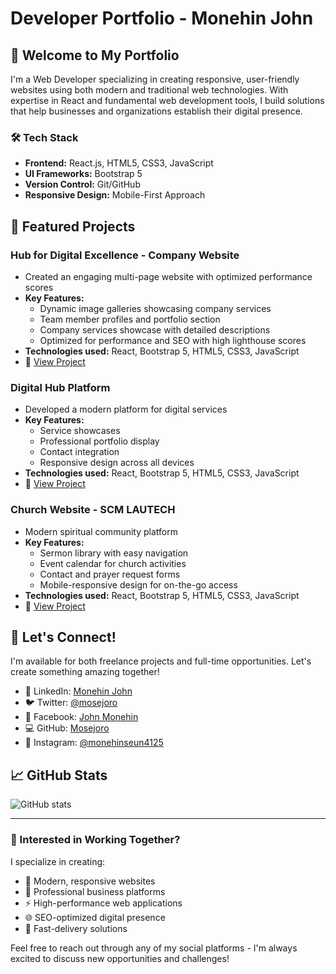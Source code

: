 # Developer Portfolio - Monehin John

## 👋 Welcome to My Portfolio

I'm a Web Developer specializing in creating responsive, user-friendly websites using both modern and traditional web technologies. With expertise in React and fundamental web development tools, I build solutions that help businesses and organizations establish their digital presence.

### 🛠️ Tech Stack
- **Frontend:** React.js, HTML5, CSS3, JavaScript
- **UI Frameworks:** Bootstrap 5
- **Version Control:** Git/GitHub
- **Responsive Design:** Mobile-First Approach

## 🚀 Featured Projects

### Hub for Digital Excellence - Company Website
- Created an engaging multi-page website with optimized performance scores
- **Key Features:**
  - Dynamic image galleries showcasing company services
  - Team member profiles and portfolio section
  - Company services showcase with detailed descriptions
  - Optimized for performance and SEO with high lighthouse scores
- **Technologies used:** React, Bootstrap 5, HTML5, CSS3, JavaScript
- 🔗 [View Project](https://www.hubfordigitalexcellence.com)

### Digital Hub Platform
- Developed a modern platform for digital services
- **Key Features:**
  - Service showcases
  - Professional portfolio display
  - Contact integration
  - Responsive design across all devices
- **Technologies used:** React, Bootstrap 5, HTML5, CSS3, JavaScript
- 🔗 [View Project](https://favour-blond.vercel.app/)

### Church Website - SCM LAUTECH
- Modern spiritual community platform
- **Key Features:**
  - Sermon library with easy navigation
  - Event calendar for church activities
  - Contact and prayer request forms
  - Mobile-responsive design for on-the-go access
- **Technologies used:** React, Bootstrap 5, HTML5, CSS3, JavaScript
- 🔗 [View Project](http://scm-lautech.vercel.app/)

## 🤝 Let's Connect!
I'm available for both freelance projects and full-time opportunities. Let's create something amazing together!

- 📱 LinkedIn: [Monehin John](https://www.linkedin.com/in/mosejoro)
- 🐦 Twitter: [@mosejoro](https://x.com/mosejoro)
- 📘 Facebook: [John Monehin](https://web.facebook.com/john.monehin.10/)
- 💻 GitHub: [Mosejoro](https://github.com/Mosejoro)
- 📸 Instagram: [@monehinseun4125](https://www.instagram.com/monehinseun4125)

## 📈 GitHub Stats
![GitHub stats](https://github-readme-stats.vercel.app/api?username=Mosejoro&show_icons=true&theme=radical)

---
### 🤔 Interested in Working Together?
I specialize in creating:
- 🎯 Modern, responsive websites
- 💼 Professional business platforms
- ⚡ High-performance web applications
- 🌐 SEO-optimized digital presence
- 🚀 Fast-delivery solutions

Feel free to reach out through any of my social platforms - I'm always excited to discuss new opportunities and challenges!
